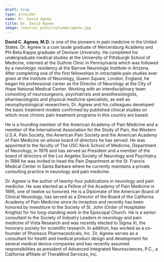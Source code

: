 ```yaml
---
draft: true
type: provider
name: Dr. David Agnew
title: Dr. David Agnew
image: /source/_posts/uploads/agnew.jpg
---
```

**David C. Agnew, M.D.** is one of the pioneers in pain medicine in the United States. Dr. Agnew is a cum laude graduate of Mercersburg Academy and Phi Beta Kappa graduate of Denison University. He completed his undergraduate medical studies at the University of Pittsburgh School of Medicine, interned at the Guthrie Clinic in Pennsylvania which was followed by a neurologic residency at the Barrow Neurologic Institute in Arizona. After completing one of the first fellowships in intractable pain studies ever given at the Institute of Neurology, Queen Square, London, England, he began his professional career as the Director of Neurology at the City of Hope National Medical Center. Working with an interdisciplinary team consisting of neurosurgeons, psychiatrists and anesthesiologists, pharmacologists and physical medicine specialists, as well as neurophysiological researchers, Dr. Agnew and his colleagues developed the basic treatment models confirmed by published clinical studies on which most chronic pain treatment programs in this country are based.

He is a founding member of the American Academy of Pain Medicine and a member of the International Association for the Study of Pain, the Western U.S.A. Pain Society, the American Pain Society and the American Academy of Pain Medicine on whose board of directors he has served. He was appointed to the faculty of The USC Keck School of Medicine, Department of Neurology, in 1976 and has served as President and a member of the board of directors of the Los Angeles Society of Neurology and Psychiatry. In 1986 he was invited to head the Pain Department at the St. Francis Medical Center in Santa Barbara where he currently maintains a private consulting practice in neurology and pain medicine.

Dr. Agnew is the author of twenty-four publications in neurology and pain medicine. He was elected as a Fellow of the Academy of Pain Medicine in 1995, one of twelve so honored. He is a Diplomate of the American Board of Clinical Neurology, has served as a Director of the Board of the California Academy of Pain Medicine since its inception and recently has been honored by investiture to the Society of St. John (Order of Hospitalier Knights) for his long-standing work in the Episcopal Church. He is a senior consultant to the Society of Industry Leaders in neurology and pain medicine of Vista Research and was recently elected to Sigma Xi, the honorary society for scientific research. In addition, has worked as a co-founder of Phoresus Pharmaceuticals, Inc. Dr. Agnew serves as a consultant for health and medical product design and development for several medical device companies and has recently assumed responsibilities as president of Advanced Integrated Neurosciences, P.C., a California affiliate of TheraMind Services, Inc.